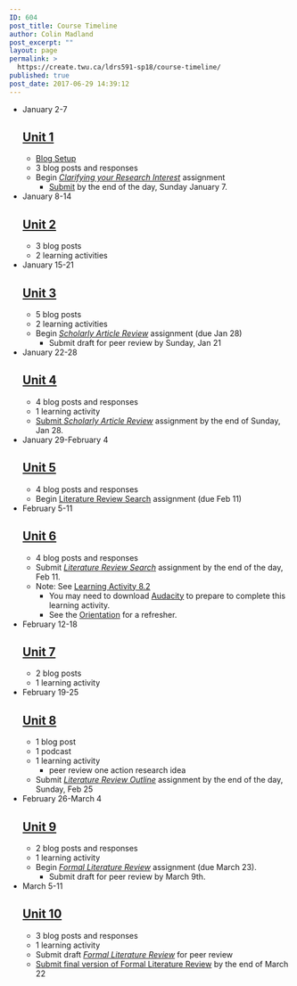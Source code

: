 ```yaml
---
ID: 604
post_title: Course Timeline
author: Colin Madland
post_excerpt: ""
layout: page
permalink: >
  https://create.twu.ca/ldrs591-sp18/course-timeline/
published: true
post_date: 2017-06-29 14:39:12
---
```

<!--themify_builder_static-->

<ul> <li id="timeline-0">
 January 2-7 
 
 <h2><a href="https://create.twu.ca/ldrs591-sp18#Unit_1">Unit 1</a></h2> <ul><li><a href="https://create.twu.ca/orientation/wordpress-set-up/" target="_blank" rel="noopener">Blog Setup</a></li><li>3 blog posts and responses</li><li>Begin <a href="https://create.twu.ca/ldrs591-sp18/clarifying-your-research-interest-2/"><em>Clarifying your Research Interest</em></a> assignment<ul><li><a href="https://create.twu.ca/ldrs591-sp18/lessons/clarifying-your-research-interest/">Submit</a> by the end of the day, Sunday January 7.</li></ul></li></ul> 
 </li>
 <li id="timeline-1">
 January 8-14 
 
 <h2><a href="https://create.twu.ca/ldrs591-sp18#Unit_2">Unit 2</a></h2> <ul><li>3 blog posts</li><li>2 learning activities</li></ul> 
 </li>
 <li id="timeline-2">
 January 15-21 
 
 <h2><a href="https://create.twu.ca/ldrs591-sp18#Unit_3">Unit 3</a></h2> <ul><li>5 blog posts</li><li>2 learning activities</li><li>Begin <a href="https://create.twu.ca/ldrs591-sp18/scholarly-article-review-3/"><em>Scholarly Article Review</em></a> assignment (due Jan 28)<ul><li>Submit draft for peer review by Sunday, Jan 21</li></ul></li></ul> 
 </li>
 <li id="timeline-3">
 January 22-28 
 
 <h2><a href="https://create.twu.ca/ldrs591-sp18#Unit_4">Unit 4</a></h2> <ul><li>4 blog posts and responses</li><li>1 learning activity</li><li><a href="https://create.twu.ca/ldrs591-sp18/lessons/scholarly-article-review/">Submit <em>Scholarly Article Review</em></a> assignment by the end of Sunday, Jan 28.</li></ul> 
 </li>
 <li id="timeline-4">
 January 29-February 4 
 
 <h2><a href="https://create.twu.ca/ldrs591-sp18#Unit_5">Unit 5</a></h2> <ul><li>4 blog posts and responses</li><li>Begin <a href="https://create.twu.ca/ldrs591-sp18/literature-review-search/">Literature Review Search</a> assignment (due Feb 11)</li></ul> 
 </li>
 <li id="timeline-5">
 February 5-11 
 
 <h2><a href="https://create.twu.ca/ldrs591-sp18#Unit_6">Unit 6</a></h2> <ul><li>4 blog posts and responses</li><li>Submit <a href="https://create.twu.ca/ldrs591-sp18/lessons/literature-review-search/"><em>Literature Review Search</em></a> assignment by the end of the day, Feb 11.</li><li>Note: See <a href="https://create.twu.ca/ldrs591-sp18/unit-8-learning-activities/">Learning Activity 8.2</a><ul><li>You may need to download <a href="http://www.audacityteam.org/">Audacity</a> to prepare to complete this learning activity.</li><li>See the <a href="https://create.twu.ca/orientation/digital-literacy/editing-audio/">Orientation</a> for a refresher.</li></ul></li></ul> 
 </li>
 <li id="timeline-6">
 February 12-18 
 
 <h2><a href="https://create.twu.ca/ldrs591-sp18#Unit_7">Unit 7</a></h2> <ul><li>2 blog posts</li><li>1 learning activity</li></ul> 
 </li>
 <li id="timeline-7">
 February 19-25 
 
 <h2><a href="https://create.twu.ca/ldrs591-sp18#Unit_8">Unit 8</a></h2> <ul><li>1 blog post</li><li>1 podcast</li><li>1 learning activity<ul><li>peer review one action research idea</li></ul></li><li>Submit <a href="https://create.twu.ca/ldrs591-sp18/literature-review-outline/"><em>Literature Review Outline</em></a> assignment by the end of the day, Sunday, Feb 25</li></ul> 
 </li>
 <li id="timeline-8">
 February 26-March 4 
 
 <h2><a href="https://create.twu.ca/ldrs591-sp18#Unit_9">Unit 9</a></h2> <ul><li>2 blog posts and responses</li><li>1 learning activity</li><li>Begin <em><a href="https://create.twu.ca/ldrs591-sp18/formal-literature-review/">Formal Literature Review</a> </em>assignment (due March 23).<ul><li>Submit draft for peer review by March 9th.</li></ul></li></ul> 
 </li>
 <li id="timeline-9">
 March 5-11 
 
 <h2><a href="https://create.twu.ca/ldrs591-sp18#Unit_10">Unit 10</a></h2> <ul><li>3 blog posts and responses</li><li>1 learning activity</li><li>Submit draft <a href="https://create.twu.ca/ldrs591-sp18/formal-literature-review/"><em>Formal Literature Review</em></a> for peer review</li><li><a href="https://create.twu.ca/ldrs591-sp18/lessons/formal-literature-review/">Submit final version of Formal Literature Review</a> by the end of March 22</li></ul> 
 </li>
 </ul>

<!--/themify_builder_static-->